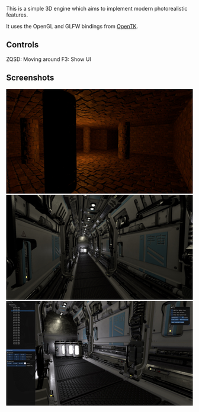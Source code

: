 
This is a simple 3D engine which aims to implement modern photorealistic features.

It uses the OpenGL and GLFW bindings from [OpenTK](https://github.com/opentk/opentk).

## Controls

ZQSD: Moving around
F3: Show UI

## Screenshots

![](Cyph3D/screenshots/01.jpg?raw=true "Dungeon Scene")
![](Cyph3D/screenshots/02.jpg?raw=true "Spaceship Scene")
![](Cyph3D/screenshots/03.jpg?raw=true "ImGui Interface")
